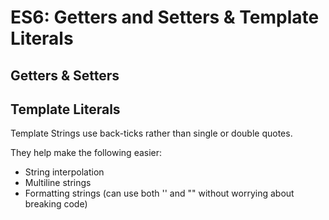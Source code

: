 # ES6: Getters and Setters & Template Literals

## Getters & Setters

## Template Literals
Template Strings use back-ticks rather than single or double quotes.

They help make the following easier:

* String interpolation
* Multiline strings
* Formatting strings (can use both '' and "" without worrying about breaking code)
